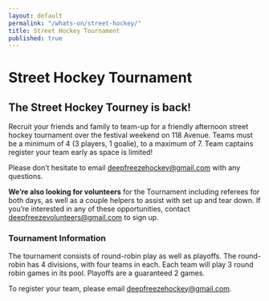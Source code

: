 ```yaml
---
layout: default
permalink: "/whats-on/street-hockey/"
title: Street Hockey Tournament
published: true
---
```



# Street Hockey Tournament

## The Street Hockey Tourney is back!

Recruit your friends and family to team-up for a friendly afternoon street hockey tournament over the festival weekend on 118 Avenue. Teams must be a minimum of 4 (3 players, 1 goalie), to a maximum of 7. Team captains register your team early as space is limited!

Please don’t hesitate to email deepfreezehockey@gmail.com with any questions.

**We’re also looking for volunteers** for the Tournament including referees for both days, as well as a couple helpers to assist with set up and tear down. If you’re interested in any of these opportunities, contact deepfreezevolunteers@gmail.com to sign up.

### Tournament Information

The tournament consists of round-robin play as well as playoffs. The round-robin has 4 divisions, with four teams in each. Each team will play 3 round robin games in its pool. Playoffs are a guaranteed 2 games. 

To register your team, please email deepfreezehockey@gmail.com.

<!--

Download the [Tournament application form](https://www.dropbox.com/s/n4vng3vbug43d38/DF2015-StreetHockey-Application.pdf?dl=1).

**Registration deadline is Noon on January 2, 2015** (Late submissions will be accepted if space allows). -->
